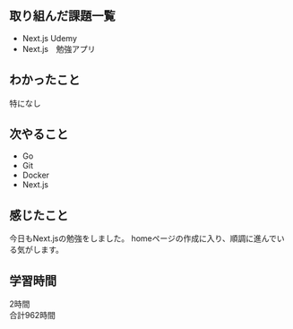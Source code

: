 ## 取り組んだ課題一覧
- Next.js Udemy
- Next.js　勉強アプリ

## わかったこと
特になし

## 次やること
- Go
- Git
- Docker
- Next.js

## 感じたこと
今日もNext.jsの勉強をしました。
homeページの作成に入り、順調に進んでいる気がします。

## 学習時間
2時間<br />
合計962時間

